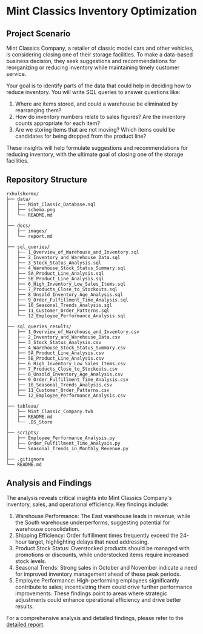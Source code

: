 # Mint Classics Inventory Optimization

## Project Scenario

Mint Classics Company, a retailer of classic model cars and other vehicles, is considering closing one of their storage facilities. To make a data-based business decision, they seek suggestions and recommendations for reorganizing or reducing inventory while maintaining timely customer service.

 Your goal is to identify parts of the data that could help in deciding how to reduce inventory. You will write SQL queries to answer questions like:

1. Where are items stored, and could a warehouse be eliminated by rearranging them?
2. How do inventory numbers relate to sales figures? Are the inventory counts appropriate for each item?
3. Are we storing items that are not moving? Which items could be candidates for being dropped from the product line?

These insights will help formulate suggestions and recommendations for reducing inventory, with the ultimate goal of closing one of the storage facilities.

## Repository Structure
```
rxhulshxrmx/
├── data/                  
│   ├── Mint_Classic_Database.sql   
│   ├── schema.png                  
│   └── README.md                   
│
├── docs/                  
│   ├── images/                  
│   └── report.md                   
│
├── sql_queries/           
│   ├── 1_Overview_of_Warehouse_and_Inventory.sql        
│   ├── 2_Inventory_and_Warehouse_Data.sql
│   ├── 3_Stock_Status_Analysis.sql
│   ├── 4_Warehouse_Stock_Status_Summary.sql
│   ├── 5A_Product_Line_Analysis.sql
│   ├── 5B_Product_Line_Analysis.sql
│   ├── 6_High_Inventory_Low_Sales_Items.sql
│   ├── 7_Products_Close_to_Stockouts.sql
│   ├── 8_Unsold_Inventory_Age_Analysis.sql
│   ├── 9_Order_Fulfillment_Time_Analysis.sql
│   ├── 10_Seasonal_Trends_Analysis.sql
│   ├── 11_Customer_Order_Patterns.sql
│   └── 12_Employee_Performance_Analysis.sql
│
├── sql_queries_results/  
│   ├── 1_Overview_of_Warehouse_and_Inventory.csv     
│   ├── 2_Inventory_and_Warehouse_Data.csv
│   ├── 3_Stock_Status_Analysis.csv
│   ├── 4_Warehouse_Stock_Status_Summary.csv
│   ├── 5A_Product_Line_Analysis.csv
│   ├── 5B_Product_Line_Analysis.csv
│   ├── 6_High_Inventory_Low_Sales_Items.csv
│   ├── 7_Products_Close_to_Stockouts.csv
│   ├── 8_Unsold_Inventory_Age_Analysis.csv
│   ├── 9_Order_Fulfillment_Time_Analysis.csv
│   ├── 10_Seasonal_Trends_Analysis.csv
│   ├── 11_Customer_Order_Patterns.csv
│   └── 12_Employee_Performance_Analysis.csv
│
├── tableau/              
│   ├── Mint_Classic_Company.twb      
│   ├── README.md                     
│   └── .DS_Store                     
│
├── scripts/
│   ├── Employee_Performance_Analysis.py
│   ├── Order_Fulfillment_Time_Analysis.py
│   └── Seasonal_Trends_in_Monthly_Revenue.py
│
├── .gitignore             
└── README.md   
```


## Analysis and Findings
The analysis reveals critical insights into Mint Classics Company's inventory, sales, and operational efficiency. Key findings include:

1. Warehouse Performance: The East warehouse leads in revenue, while the South warehouse underperforms, suggesting potential for warehouse consolidation.
2. Shipping Efficiency: Order fulfillment times frequently exceed the 24-hour target, highlighting delays that need addressing.
3. Product Stock Status: Overstocked products should be managed with promotions or discounts, while understocked items require increased stock levels.
4. Seasonal Trends: Strong sales in October and November indicate a need for improved inventory management ahead of these peak periods.
5. Employee Performance: High-performing employees significantly contribute to sales; incentivizing them could drive further performance improvements.
These findings point to areas where strategic adjustments could enhance operational efficiency and drive better results.

For a comprehensive analysis and detailed findings, please refer to the [detailed report](docs/report.md).
